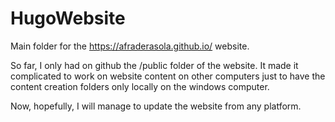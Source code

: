 # HugoWebsite

Main folder for the https://afraderasola.github.io/ website. 

So far, I only had on github the /public folder of the website. It made it complicated to work on website content on other computers just to have the content creation folders only locally on the windows computer. 

Now, hopefully, I will manage to update the website from any platform.